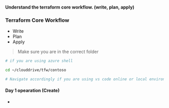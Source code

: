 #### Understand the terraform core workflow. (write, plan, apply)

### Terraform Core Workflow

* Write
* Plan 
* Apply

> Make sure you are in the correct folder

```bash
# if you are using azure shell

cd ~/clouddrive/tfw/contoso

# Navigate accordingly if you are using vs code online or local environment
```

#### Day 1 opearation (Create)

* 


